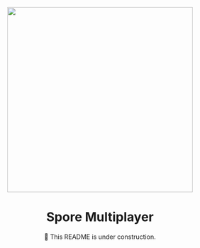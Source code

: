 <p align=center>
<img style="width:418px;" src="https://cdn.discordapp.com/attachments/1105578851016392794/1106265869622968371/SporeDedicatedServer.png">
<h1 align=center>Spore Multiplayer</h1>
<p align=center>🔨 This README is under construction.</p>
</p>
